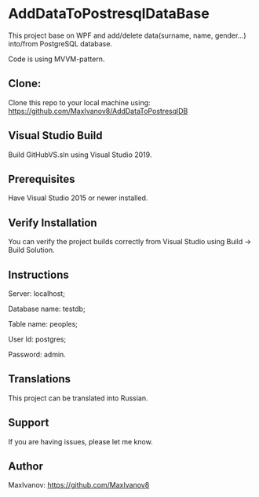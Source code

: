 # AddDataToPostresqlDataBase
This project base on WPF and add/delete data(surname, name, gender...) into/from PostgreSQL database. 

Code is using MVVM-pattern.

## Clone:

Clone this repo to your local machine using: https://github.com/MaxIvanov8/AddDataToPostresqlDB

## Visual Studio Build

Build GitHubVS.sln using Visual Studio 2019.

## Prerequisites
Have Visual Studio 2015 or newer installed.

## Verify Installation
You can verify the project builds correctly from Visual Studio using Build -> Build Solution.

## Instructions
Server: localhost;

Database name: testdb;

Table name: peoples;

User Id: postgres;

Password: admin.

## Translations
This project can be translated into Russian.

## Support
If you are having issues, please let me know.

## Author
MaxIvanov: https://github.com/MaxIvanov8
